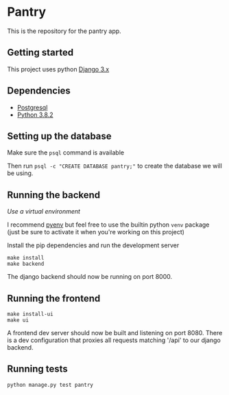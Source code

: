 # Pantry

This is the repository for the pantry app.

## Getting started
This project uses python [Django 3.x](https://docs.djangoproject.com/en/3.0/)

## Dependencies
* [Postgresql](https://postgresapp.com/)
* [Python 3.8.2](https://www.python.org/ftp/python/3.8.2/python-3.8.2-macosx10.9.pkg)

## Setting up the database
Make sure the `psql` command is available

Then run `psql -c "CREATE DATABASE pantry;"` to create the database we will be using.

## Running the backend
*Use a virtual environment*

I recommend [pyenv](https://github.com/pyenv/pyenv) but feel free to use the builtin python `venv` package (just be sure to activate it when you're working on this project)

Install the pip dependencies and run the development server
``` shell
make install
make backend
```

The django backend should now be running on port 8000.

## Running the frontend

``` shell
make install-ui
make ui
```

A frontend dev server should now be built and listening on port 8080. There is a dev configuration that proxies all requests matching '/api' to our django backend.

## Running tests
`python manage.py test pantry`
